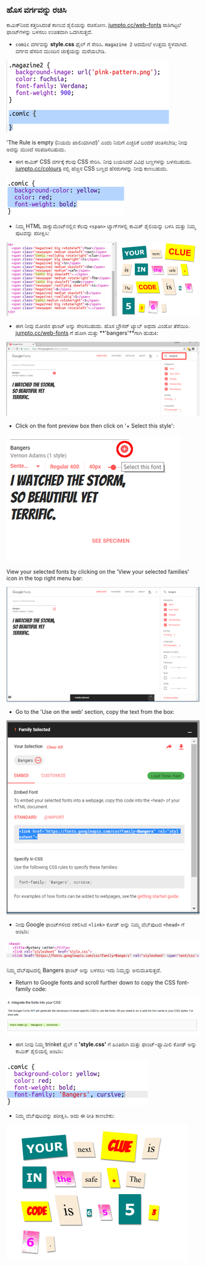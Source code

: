 ## ಹೊಸ ವರ್ಗವನ್ನು ರಚಿಸಿ

ಕಾಮಿಕ್‌ನಿಂದ ಕತ್ತರಿಸಿದಂತೆ ಕಾಣುವ ಶೈಲಿಯನ್ನು ರಚಿಸೋಣ. <a href="http://jumpto.cc/web-fonts" target="_blank">jumpto.cc/web-fonts</a> ರಾಶಿಗಟ್ಟಲೆ ಫಾಂಟ್‌ಗಳನ್ನು ಬಳಸಲು ಉಚಿತವಾಗಿ ಒದಗಿಸುತ್ತದೆ.

+ `comic` ವರ್ಗವನ್ನು **style.css** ಫೈಲ್ ಗೆ ಸೇರಿಸಿ. `magazine 2` ಆದಮೇಲೆ ಉತ್ತಮ ಸ್ಥಳವಾಗಿದೆ. ವರ್ಗದ ಹೆಸರಿನ ಮುಂದಿನ ಚುಕ್ಕೆಯನ್ನು ಮರೆಯಬೇಡಿ. 

![ಸ್ಕ್ರೀನ್‍ಶಾಟ್](images/letter-comic1.png)

'The Rule is empty (ನಿಯಮ ಖಾಲಿಯಾಗಿದೆ)' ಎಂದು ನಿಮಗೆ ಎಚ್ಚರಿಕೆ ಬಂದರೆ ಚಿಂತಿಸಬೇಡಿ; ನೀವು ಅದನ್ನು ಮುಂದೆ ಸರಿಪಡಿಸಬಹುದು.

+ ಈಗ ಕಾಮಿಕ್ CSS ವರ್ಗಕ್ಕೆ ಕೆಲವು CSS ಸೇರಿಸಿ. ನೀವು ಬಯಸಿದರೆ ವಿವಿಧ ಬಣ್ಣಗಳನ್ನು ಬಳಸಬಹುದು. <a href="http://jumpto.cc/colours" target="_blank">jumpto.cc/colours</a> ನಲ್ಲಿ ಹೆಚ್ಚಿನ CSS ಬಣ್ಣದ ಹೆಸರುಗಳನ್ನು ನೀವು ಕಾಣಬಹುದು.

![ಸ್ಕ್ರೀನ್‍ಶಾಟ್](images/letter-comic2.png)

+ ನಿಮ್ಮ HTML ಡಾಕ್ಯುಮೆಂಟ್‌ನಲ್ಲಿನ ಕೆಲವು `<span>` ಟ್ಯಾಗ್‌ಗಳಲ್ಲಿ ಕಾಮಿಕ್ ಶೈಲಿಯನ್ನು ಬಳಸಿ ಮತ್ತು ನಿಮ್ಮ ಪುಟವನ್ನು ಪರೀಕ್ಷಿಸಿ:

![ಸ್ಕ್ರೀನ್‍ಶಾಟ್](images/letter-comic-output.png)

+ ಈಗ ನೀವು ಮೋಜಿನ ಫಾಂಟ್ ಅನ್ನು ಸೇರಿಸಬಹುದು. ಹೊಸ ಬ್ರೌಸರ್ ಟ್ಯಾಬ್ ಅಥವಾ ವಿಂಡೋ ತೆರೆಯಿರಿ. <a href="http://jumpto.cc/web-fonts" target="_blank">jumpto.cc/web-fonts</a> ಗೆ ಹೋಗಿ ಮತ್ತು **'bangers'**ಗಾಗಿ ಹುಡುಕಿ:

![ಸ್ಕ್ರೀನ್‍ಶಾಟ್](images/letter-gfonts-1-annotated.png)

+ Click on the font preview box then click on '+ Select this style':

![ಸ್ಕ್ರೀನ್‍ಶಾಟ್](images/letter-gfonts-2-annotated.png)

View your selected fonts by clicking on the 'View your selected families' icon in the top right menu bar:

![ಸ್ಕ್ರೀನ್‍ಶಾಟ್](images/letter-gfonts-3.png)

+ Go to the 'Use on the web' section, copy the text from the <link />
    box:

![ಸ್ಕ್ರೀನ್‍ಶಾಟ್](images/letter-gfonts-4.png)

+ ನೀವು Google ಫಾಂಟ್‌ಗಳಿಂದ ನಕಲಿಸಿದ `<link>` ಕೋಡ್ ಅನ್ನು ನಿಮ್ಮ ವೆಬ್‌ಪುಟದ `<head>` ಗೆ ಅಂಟಿಸಿ:

![ಸ್ಕ್ರೀನ್‍ಶಾಟ್](images/letter-fonts-head.png)

ನಿಮ್ಮ ವೆಬ್‌ಪುಟದಲ್ಲಿ Bangers ಫಾಂಟ್ ಅನ್ನು ಬಳಸಲು ಇದು ನಿಮ್ಮನ್ನು ಅನುಮತಿಸುತ್ತದೆ.

+ Return to Google fonts and scroll further down to copy the CSS font-family code:

![ಸ್ಕ್ರೀನ್‍ಶಾಟ್](images/letter-fonts-bangers.png)

+ ಈಗ ನೀವು ನಿಮ್ಮ trinket ಫೈಲ್ ನ **'style.css'** ಗೆ ಹಿಂತಿರುಗಿ ಮತ್ತು ಫಾಂಟ್-ಫ್ಯಾಮಿಲಿ ಕೋಡ್ ಅನ್ನು ಕಾಮಿಕ್ ಶೈಲಿಯಲ್ಲಿ ಅಂಟಿಸಿ:

![ಸ್ಕ್ರೀನ್‍ಶಾಟ್](images/letter-fonts-comic.png)

+ ನಿಮ್ಮ ವೆಬ್‌ಪುಟವನ್ನು ಪರೀಕ್ಷಿಸಿ. ಅದು ಈ ರೀತಿ ಕಾಣಬೇಕು: 

![ಸ್ಕ್ರೀನ್‍ಶಾಟ್](images/letter-fonts-output.png)
